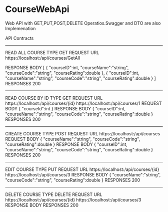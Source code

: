 # CourseWebApi
Web API with GET,PUT,POST,DELETE Operatios.Swagger and DTO are also Implemenation

API Contracts
*************************************
READ ALL COURSE
TYPE GET
REQUEST URL https://localhost:<PORTNO>/api/courses/GetAll

RESPONSE BODY
                [
                   {
                        "courseID":int,
                        "courseName":"string",
                        "courseCode":"string",
                        "courseRating":double
                    },
                    {
                        "courseID":int,
                        "courseName":"string",
                        "courseCode":"string",
                        "courseRating":double
                    }
                ]
RESPONSES 200


******************************************

READ COURSE BY ID
TYPE GET
REQUEST URL https://localhost:<PORTNO>/api/courses/{id}
            https://localhost:<PORTNO>/api/courses/1
REQUEST BODY
               {
                   "courseId":int
               }
RESPONSE BODY
               {
                   "courseID":int,
                   "courseName":"string",
                   "courseCode":"string",
                   "courseRating":double
               }
RESPONSES 200

******************************************
CREATE COURSE
TYPE POST
REQUEST URL https://localhost:<PORTNO>/api/courses
REQUEST BODY
               {
                   "courseName":"string",
                   "courseCode":"string",
                   "courseRating":double
               }
RESPONSE BODY
               {
                   "courseID":int,
                   "courseName":"string",
                   "courseCode":"string",
                   "courseRating":double
               }
RESPONSES 200


****************************************
EDIT COURSE
TYPE PUT
REQUEST URL https://localhost:<PORTNO>/api/courses/{id}
            https://localhost:<PORTNO>/api/courses/3
RESPONSE BODY
               {
                   "courseName":"string",
                   "courseCode":"string",
                   "courseRating":double
               }
RESPONSES 200

****************************************
DELETE COURSE
TYPE DELETE
REQUEST URL https://localhost:<PORTNO>/api/courses/{id}
            https://localhost:<PORTNO>/api/courses/3
RESPONSE BODY
RESPONSES 200
